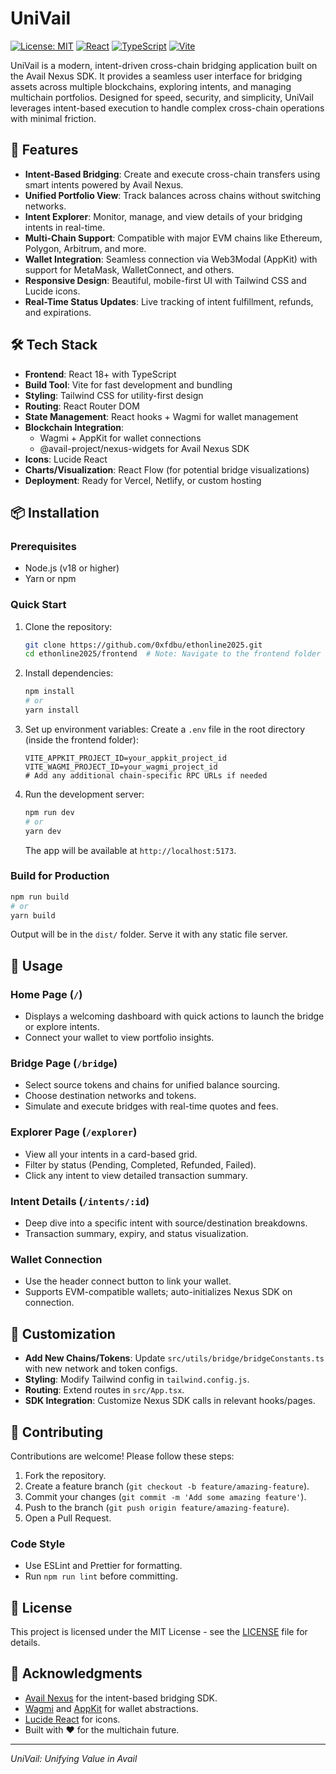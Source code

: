 # UniVail

[![License: MIT](https://img.shields.io/badge/License-MIT-yellow.svg)](https://opensource.org/licenses/MIT)
[![React](https://img.shields.io/badge/React-18.x-blue.svg)](https://reactjs.org/)
[![TypeScript](https://img.shields.io/badge/TypeScript-5.x-blue.svg)](https://www.typescriptlang.org/)
[![Vite](https://img.shields.io/badge/Vite-5.x-orange.svg)](https://vitejs.dev/)

UniVail is a modern, intent-driven cross-chain bridging application built on the Avail Nexus SDK. It provides a seamless user interface for bridging assets across multiple blockchains, exploring intents, and managing multichain portfolios. Designed for speed, security, and simplicity, UniVail leverages intent-based execution to handle complex cross-chain operations with minimal friction.

## 🚀 Features

- **Intent-Based Bridging**: Create and execute cross-chain transfers using smart intents powered by Avail Nexus.
- **Unified Portfolio View**: Track balances across chains without switching networks.
- **Intent Explorer**: Monitor, manage, and view details of your bridging intents in real-time.
- **Multi-Chain Support**: Compatible with major EVM chains like Ethereum, Polygon, Arbitrum, and more.
- **Wallet Integration**: Seamless connection via Web3Modal (AppKit) with support for MetaMask, WalletConnect, and others.
- **Responsive Design**: Beautiful, mobile-first UI with Tailwind CSS and Lucide icons.
- **Real-Time Status Updates**: Live tracking of intent fulfillment, refunds, and expirations.

## 🛠 Tech Stack

- **Frontend**: React 18+ with TypeScript
- **Build Tool**: Vite for fast development and bundling
- **Styling**: Tailwind CSS for utility-first design
- **Routing**: React Router DOM
- **State Management**: React hooks + Wagmi for wallet management
- **Blockchain Integration**:
  - Wagmi + AppKit for wallet connections
  - @avail-project/nexus-widgets for Avail Nexus SDK
- **Icons**: Lucide React
- **Charts/Visualization**: React Flow (for potential bridge visualizations)
- **Deployment**: Ready for Vercel, Netlify, or custom hosting

## 📦 Installation

### Prerequisites

- Node.js (v18 or higher)
- Yarn or npm

### Quick Start

1. Clone the repository:
   ```bash
   git clone https://github.com/0xfdbu/ethonline2025.git
   cd ethonline2025/frontend  # Note: Navigate to the frontend folder to run the project
   ```

2. Install dependencies:
   ```bash
   npm install
   # or
   yarn install
   ```

3. Set up environment variables:
   Create a `.env` file in the root directory (inside the frontend folder):
   ```
   VITE_APPKIT_PROJECT_ID=your_appkit_project_id
   VITE_WAGMI_PROJECT_ID=your_wagmi_project_id
   # Add any additional chain-specific RPC URLs if needed
   ```

4. Run the development server:
   ```bash
   npm run dev
   # or
   yarn dev
   ```

   The app will be available at `http://localhost:5173`.

### Build for Production

```bash
npm run build
# or
yarn build
```

Output will be in the `dist/` folder. Serve it with any static file server.

## 🚀 Usage

### Home Page (`/`)
- Displays a welcoming dashboard with quick actions to launch the bridge or explore intents.
- Connect your wallet to view portfolio insights.

### Bridge Page (`/bridge`)
- Select source tokens and chains for unified balance sourcing.
- Choose destination networks and tokens.
- Simulate and execute bridges with real-time quotes and fees.

### Explorer Page (`/explorer`)
- View all your intents in a card-based grid.
- Filter by status (Pending, Completed, Refunded, Failed).
- Click any intent to view detailed transaction summary.

### Intent Details (`/intents/:id`)
- Deep dive into a specific intent with source/destination breakdowns.
- Transaction summary, expiry, and status visualization.

### Wallet Connection
- Use the header connect button to link your wallet.
- Supports EVM-compatible wallets; auto-initializes Nexus SDK on connection.

## 🔧 Customization

- **Add New Chains/Tokens**: Update `src/utils/bridge/bridgeConstants.ts` with new network and token configs.
- **Styling**: Modify Tailwind config in `tailwind.config.js`.
- **Routing**: Extend routes in `src/App.tsx`.
- **SDK Integration**: Customize Nexus SDK calls in relevant hooks/pages.

## 🤝 Contributing

Contributions are welcome! Please follow these steps:

1. Fork the repository.
2. Create a feature branch (`git checkout -b feature/amazing-feature`).
3. Commit your changes (`git commit -m 'Add some amazing feature'`).
4. Push to the branch (`git push origin feature/amazing-feature`).
5. Open a Pull Request.

### Code Style
- Use ESLint and Prettier for formatting.
- Run `npm run lint` before committing.

## 📄 License

This project is licensed under the MIT License - see the [LICENSE](LICENSE) file for details.

## 🙏 Acknowledgments

- [Avail Nexus](https://availproject.org/) for the intent-based bridging SDK.
- [Wagmi](https://wagmi.sh/) and [AppKit](https://reown.com/appkit) for wallet abstractions.
- [Lucide React](https://lucide.dev/) for icons.
- Built with ❤️ for the multichain future.

---

*UniVail: Unifying Value in Avail*